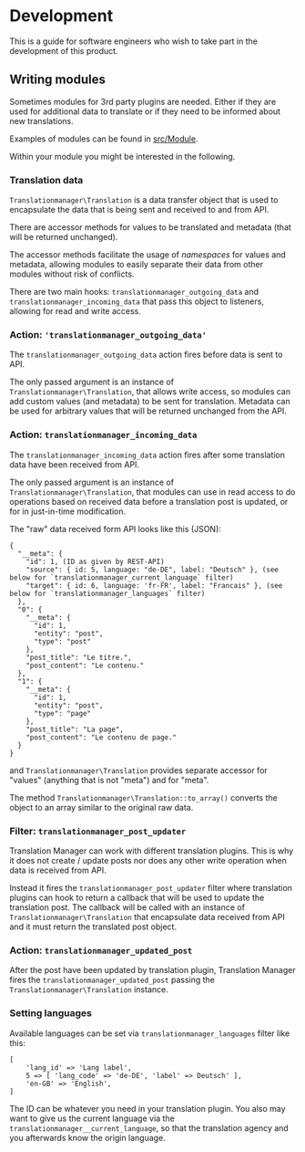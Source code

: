 # Development

This is a guide for software engineers who wish to take part in the development of this product.

## Writing modules

Sometimes modules for 3rd party plugins are needed.
Either if they are used for additional data to translate
or if they need to be informed about new translations.

Examples of modules can be found in [src/Module](src/Module).

Within your module you might be interested in the following.

### Translation data

`Translationmanager\Translation` is a data transfer object that is used to encapsulate the data that is being sent and received to and
from API.

There are accessor methods for values to be translated and metadata (that will be returned unchanged).

The accessor methods facilitate the usage  of _namespaces_ for values and metadata, allowing modules to easily separate
their data from other modules without risk of conflicts.

There are two main hooks: `translationmanager_outgoing_data` and `translationmanager_incoming_data` that pass this object to listeners, allowing for read and  write access.

### Action: `'translationmanager_outgoing_data'`

The `translationmanager_outgoing_data` action fires before data is sent to API.

The only passed argument is an instance of `Translationmanager\Translation`, that allows write access, so modules can add custom values
(and metadata) to be sent for translation. Metadata can be used for arbitrary values that will be returned unchanged
from the API.

### Action: `translationmanager_incoming_data`

The `translationmanager_incoming_data` action fires after some translation data have been received from API.

The only passed argument is an instance of `Translationmanager\Translation`, that modules can use in read access to do operations
based on received data before a translation post is updated, or for in just-in-time modification.

The "raw" data received form API looks like this (JSON):

    {
      "__meta": {
        "id": 1, (ID as given by REST-API)
        "source": { id: 5, language: "de-DE", label: "Deutsch" }, (see below for `translationmanager_current_language` filter)
        "target": { id: 6, language: 'fr-FR', label: "Francais" }, (see below for `translationmanager_languages` filter)
      },
      "0": {
        "__meta": {
          "id": 1,
          "entity": "post",
          "type": "post"
        },
        "post_title": "Le titre.",
        "post_content": "Le contenu."
      },
      "1": {
        "__meta": {
          "id": 1,
          "entity": "post",
          "type": "page"
        },
        "post_title": "La page",
        "post_content": "Le contenu de page."
      }
    }

and `Translationmanager\Translation` provides separate accessor for "values" (anything that is not "meta") and for "meta".

The method `Translationmanager\Translation::to_array()` converts the object to an array similar to
the original raw data.

### Filter: `translationmanager_post_updater`

Translation Manager can work with different translation plugins. This is why it does not create / update posts nor does any
other write operation when data is received from API.

Instead it fires the `translationmanager_post_updater` filter where translation
plugins can hook to return a callback that will be used to update the translation post. The callback will be called with
an instance of `Translationmanager\Translation` that encapsulate data received from API and it must return the translated post
object.

### Action: `translationmanager_updated_post`

After the post have been updated by translation plugin, Translation Manager fires the `translationmanager_updated_post`
passing the `Translationmanager\Translation` instance.

### Setting languages

Available languages can be set via `translationmanager_languages` filter like this:

    [
        'lang_id' => 'Lang label',
        5 => [ 'lang_code' => 'de-DE', 'label' => Deutsch' ],
        'en-GB' => 'English',
    ]

The ID can be whatever you need in your translation plugin.
You also may want to give us the current language via the `translationmanager__current_language`,
so that the translation agency and you afterwards know the origin language.
